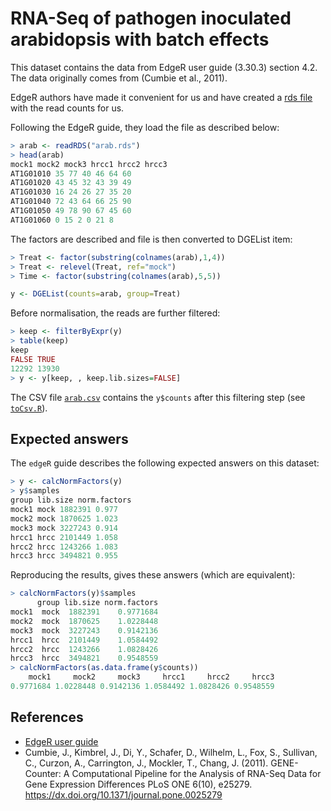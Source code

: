 # RNA-Seq of pathogen inoculated arabidopsis with batch effects

This dataset contains the data from EdgeR user guide (3.30.3) section 4.2.
The data originally comes from (Cumbie et al., 2011).

EdgeR authors have made it convenient for us and have created a 
[rds file](http://bioinf.wehi.edu.au/edgeR/UserGuideData/arab.rds) 
with the read counts for us.

Following the EdgeR guide, they load the file as described below:

```R
> arab <- readRDS("arab.rds")
> head(arab)
mock1 mock2 mock3 hrcc1 hrcc2 hrcc3
AT1G01010 35 77 40 46 64 60
AT1G01020 43 45 32 43 39 49
AT1G01030 16 24 26 27 35 20
AT1G01040 72 43 64 66 25 90
AT1G01050 49 78 90 67 45 60
AT1G01060 0 15 2 0 21 8
``` 

The factors are described and file is then converted to DGEList item:

```R
> Treat <- factor(substring(colnames(arab),1,4))
> Treat <- relevel(Treat, ref="mock")
> Time <- factor(substring(colnames(arab),5,5))
```

```R
y <- DGEList(counts=arab, group=Treat)
```

Before normalisation, the reads are further filtered:

```R
> keep <- filterByExpr(y)
> table(keep)
keep
FALSE TRUE
12292 13930
> y <- y[keep, , keep.lib.sizes=FALSE]
```

The CSV file [`arab.csv`](arab.csv) contains the `y$counts` 
after this filtering step (see [`toCsv.R`](toCSV.R)).

## Expected answers

The `edgeR` guide describes the following expected answers on this dataset:

```R
> y <- calcNormFactors(y)
> y$samples
group lib.size norm.factors
mock1 mock 1882391 0.977
mock2 mock 1870625 1.023
mock3 mock 3227243 0.914
hrcc1 hrcc 2101449 1.058
hrcc2 hrcc 1243266 1.083
hrcc3 hrcc 3494821 0.955
```

Reproducing the results, gives these answers (which are equivalent):

```R
> calcNormFactors(y)$samples
      group lib.size norm.factors
mock1  mock  1882391    0.9771684
mock2  mock  1870625    1.0228448
mock3  mock  3227243    0.9142136
hrcc1  hrcc  2101449    1.0584492
hrcc2  hrcc  1243266    1.0828426
hrcc3  hrcc  3494821    0.9548559
> calcNormFactors(as.data.frame(y$counts))
    mock1     mock2     mock3     hrcc1     hrcc2     hrcc3 
0.9771684 1.0228448 0.9142136 1.0584492 1.0828426 0.9548559
```

## References

* [EdgeR user guide](https://bioconductor.org/packages/release/bioc/html/edgeR.html)
* Cumbie, J., Kimbrel, J., Di, Y., Schafer, D., Wilhelm, L., Fox, S., Sullivan, C., Curzon, A., Carrington, J., Mockler, T., Chang, J. (2011). GENE-Counter: A Computational Pipeline for the Analysis of RNA-Seq Data for Gene Expression Differences PLoS ONE  6(10), e25279. https://dx.doi.org/10.1371/journal.pone.0025279
